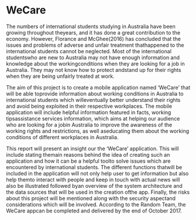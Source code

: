 # WeCare

The numbers of international students studying in Australia have been growing throughout theyears, and it has done a great contribution to the economy. However, Florance and McGhee(2016) has concluded that the issues and problems of adverse and unfair treatment thathappened to the international students cannot be neglected. Most of the international studentswho are new to Australia may not have enough information and knowledge about the workingconditions when they are looking for a job in Australia. They may not know how to protect andstand up for their rights when they are being unfairly treated at work.

The aim of this project is to create a mobile application named ‘WeCare’ that will be able toprovide information about working conditions in Australia to international students which willeventually better understand their rights and avoid being exploited in their respective workplaces. The mobile application will include helpful information featured in facts, working tipsassistance services information, which aims at helping our audience who are looking for a jobin Australia to improve the awareness of the working rights and restrictions, as well aseducating them about the working conditions of different workplaces in Australia.

This report will present an insight our the ‘WeCare’ application. This will include stating themain reasons behind the idea of creating such an application and how it can be a helpful toolto solve issues which are encountered by international students. The different functions thatwill be included in the application will not only help user to get information but also help themto interact with people and keep in touch with actual news will also be illustrated followed byan overview of the system architecture and the data sources that will be used in the creation ofthe app. Finally, the risks about this project will be mentioned along with the security aspectand considerations which will be involved. According to the Random Team, the WeCare appcan be completed and delivered by the end of October 2017.